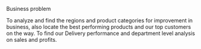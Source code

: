 Business problem

To analyze and find the regions and product categories for improvement in business, also locate the best performing products and our top customers on the way. To find our Delivery performance and department level analysis on sales and profits.
